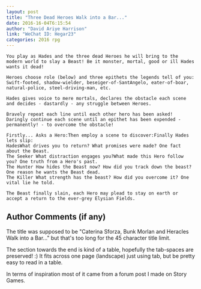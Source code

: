 ```yaml
---
layout: post
title: "Three Dead Heroes Walk into a Bar..."
date: 2016-16-04T6:15:54
author: "David Ariye Harrison"
link: "WeChat ID: Hegar23"
categories: 2016 rpg
---
```

```
You play as Hades and the three dead Heroes he will bring to the modern world to slay a Beast! Be it monster, mortal, good or ill Hades wants it dead!

Heroes choose role (below) and three epithets the legends tell of you: Swift-footed, shadow-wielder, beseiger-of-SantAngelo, eater-of-boar, natural-police, steel-driving-man, etc.

Hades gives voice to mere mortals, declares the obstacle each scene and decides - dastardly - any struggle between Heroes.

Bravely repeat each line until each other hero has been asked! Daringly continue each scene until an epithet has been expended - permanently! - to overcome the obstacle!

Firstly... Asks a Hero:Then employ a scene to discover:Finally Hades lets slip:
HadesWhat drives you to return? What promises were made? One fact about the Beast. 
The Seeker What distraction engages you?What made this Hero follow you? One truth from a Hero's past.
The Hunter How hides the Beast now? How did you track down the beast?One reason he wants the Beast dead.
The Killer What strength has the beast? How did you overcome it? One vital lie he told.

The Beast finally slain, each Hero may plead to stay on earth or accept a return to the ever-grey Elysian Fields.
```
## Author Comments (if any)

The title was supposed to be "Caterina Sforza, Bunk Morlan and Heracles Walk into a Bar..." but that's too long for the 45 character title limit.

The section towards the end is kind of a table, hopefully the tab-spaces are preserved! :) It fits across one page (landscape) just using tab, but be pretty easy to read in a table.

In terms of inspiration most of it came from a forum post I made on Story Games. 
